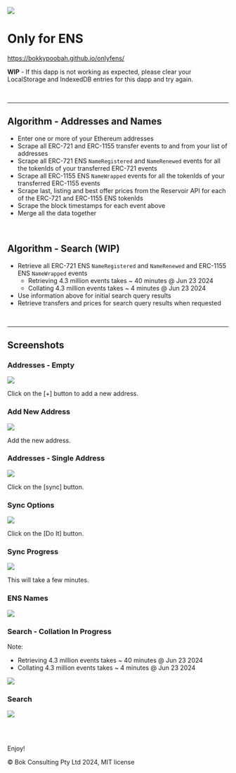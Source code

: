 ![](https://raw.githubusercontent.com/bokkypoobah/ChungoIntelligenceAgency/main/PornadoCash/freealexeypertsev.png)

# Only for ENS

https://bokkypoobah.github.io/onlyfens/

**WIP** - If this dapp is not working as expected, please clear your LocalStorage and IndexedDB entries for this dapp and try again.

<br />

<hr />

## Algorithm - Addresses and Names

* Enter one or more of your Ethereum addresses
* Scrape all ERC-721 and ERC-1155 transfer events to and from your list of addresses
* Scrape all ERC-721 ENS `NameRegistered` and `NameRenewed` events for all the tokenIds of your transferred ERC-721 events
* Scrape all ERC-1155 ENS `NameWrapped` events for all the tokenIds of your transferred ERC-1155 events
* Scrape last, listing and best offer prices from the Reservoir API for each of the ERC-721 and ERC-1155 ENS tokenIds
* Scrape the block timestamps for each event above
* Merge all the data together

<br />

## Algorithm - Search (WIP)

* Retrieve all ERC-721 ENS `NameRegistered` and `NameRenewed` and ERC-1155 ENS `NameWrapped` events
  * Retrieving 4.3 million events takes ~ 40 minutes @ Jun 23 2024
  * Collating 4.3 million events takes ~ 4 minutes @ Jun 23 2024
* Use information above for initial search query results
* Retrieve transfers and prices for search query results when requested

<br />

<hr />

## Screenshots

### Addresses - Empty

<kbd><img src="images/Addresses-Empty.png" /></kbd>

Click on the [+] button to add a new address.

### Add New Address

<kbd><img src="images/AddNewAddress.png" /></kbd>

Add the new address.

### Addresses - Single Address

<kbd><img src="images/Addresses-SingleAddress.png" /></kbd>

Click on the [sync] button.

### Sync Options

<kbd><img src="images/Sync-Options.png" /></kbd>

Click on the [Do It] button.

### Sync Progress

<kbd><img src="images/Sync-Progress-1.png" /></kbd>

This will take a few minutes.

### ENS Names

<kbd><img src="images/Names.png" /></kbd>

### Search - Collation In Progress

Note:
* Retrieving 4.3 million events takes ~ 40 minutes @ Jun 23 2024
* Collating 4.3 million events takes ~ 4 minutes @ Jun 23 2024

<kbd><img src="images/Search-CollationInProgress.png" /></kbd>

### Search

<kbd><img src="images/Search.png" /></kbd>

<br />

<br />

Enjoy!

© Bok Consulting Pty Ltd 2024, MIT license
